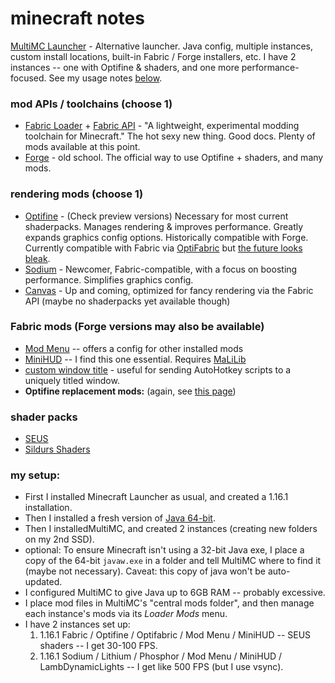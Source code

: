 # minecraft notes

[MultiMC Launcher](https://multimc.org/) - Alternative launcher.  Java config, multiple instances, custom install locations, built-in Fabric / Forge installers, etc.  I have 2 instances -- one with Optifine & shaders, and one more performance-focused.  See my usage notes [below](minecraft.md#my-setup).

### mod APIs / toolchains (choose 1)
- [Fabric Loader](https://fabricmc.net/) + 
  [Fabric API](https://www.curseforge.com/minecraft/mc-mods/fabric-api) - "A lightweight, experimental modding toolchain for Minecraft." The hot sexy new thing. Good docs. Plenty of mods available at this point.
- [Forge](https://forums.minecraftforge.net/) - old school. The official way to use Optifine + shaders, and many mods.
### rendering mods (choose 1)
- [Optifine](https://optifine.net) - (Check preview versions) Necessary for most current shaderpacks. Manages rendering & improves performance.  Greatly expands graphics config options. Historically compatible with Forge. Currently compatible with Fabric via [OptiFabric](https://www.curseforge.com/minecraft/mc-mods/optifabric) but [the future looks bleak](https://gist.github.com/LambdAurora/1f6a4a99af374ce500f250c6b42e8754).
- [Sodium]() - Newcomer, Fabric-compatible, with a focus on boosting performance.  Simplifies graphics config.
- [Canvas]() - Up and coming, optimized for fancy rendering via the Fabric API (maybe no shaderpacks yet available though)

### Fabric mods (Forge versions may also be available)
- [Mod Menu](https://www.curseforge.com/minecraft/mc-mods/modmenu) -- offers a config for other installed mods
- [MiniHUD](https://www.curseforge.com/minecraft/mc-mods/minihud) -- I find this one essential.  Requires [MaLiLib](https://www.curseforge.com/minecraft/mc-mods/malilib)
- [custom window title](https://www.curseforge.com/minecraft/mc-mods/custom-window-title) - useful for sending AutoHotkey scripts to a uniquely titled window.
- __Optifine replacement mods:__ (again, see [this page](https://gist.github.com/LambdAurora/1f6a4a99af374ce500f250c6b42e8754))
### shader packs
- [SEUS](https://www.sonicether.com/seus/)
- [Sildurs Shaders](https://sildurs-shaders.github.io)

### my setup:
  - First I installed Minecraft Launcher as usual, and created a 1.16.1 installation.  
  - Then I installed a fresh version of [Java 64-bit](https://www.java.com/en/download/manual.jsp). 
  - Then I installedMultiMC, and created 2 instances (creating new folders on my 2nd SSD). 
  - optional: To ensure Minecraft isn't using a 32-bit Java exe, I place a copy of the 64-bit `javaw.exe` in a folder and tell MultiMC where to find it (maybe not necessary). Caveat: this copy of java won't be auto-updated.
  - I configured MultiMC to give Java up to 6GB RAM -- probably excessive.
  - I place mod files in MultiMC's "central mods folder", and then manage each instance's mods via its _Loader Mods_ menu.    
  - I have 2 instances set up:
    1. 1.16.1 Fabric / Optifine / Optifabric / Mod Menu / MiniHUD -- SEUS shaders -- I get 30-100 FPS.
    2. 1.16.1 Sodium / Lithium / Phosphor / Mod Menu / MiniHUD / LambDynamicLights -- I get like 500 FPS (but I use vsync).
